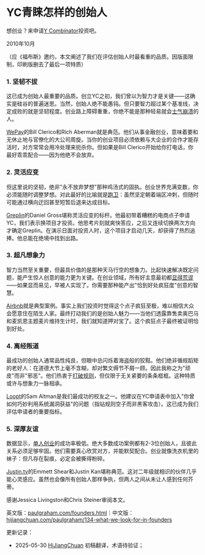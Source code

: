 


# YC青睐怎样的创始人

想创业？来申请[Y Combinator](http://ycombinator.com/apply.html)投资吧。

2010年10月

（应《福布斯》邀约，本文阐述了我们在评估创始人时最看重的品质。因版面限制，印刷版删去了最后一项特质）

### 1. 坚韧不拔

这已成为创始人最重要的品质。创立YC之初，我们曾以为智力才是关键——这确实是硅谷的普遍迷思。当然，创始人绝不能愚钝。但只要智力超过某个基准线，决定成败的就是坚韧程度。创业路上障碍重重，你绝不能是那种轻易就会[士气崩溃](https://paulgraham.com/die.html)的人。

[WePay](http://wepay.com)的Bill Clerico和Rich Aberman就是典范。他们从事金融创业，意味着要和无休止地与官僚化的大公司周旋。当你的创业项目必须依赖与大企业的合作才能存活时，对方常常会用冷处理来扼杀你。但如果是Bill Clerico开始给你打电话，你最好乖乖配合——因为他绝不会放弃。

### 2. 灵活应变

但这里说的坚韧，绝非"永不放弃梦想"那种鸡汤式的固执。创业世界充满变数，你必须能随时调整梦想。对此最好的比喻就是[跑卫](https://paulgraham.com/relres.html)：虽然坚定朝着端区冲刺，但随时可能通过横向迂回甚至短暂后退来达成目标。

[Greplin](http://greplin.com)的Daniel Gross堪称灵活应变的标杆。他最初带着糟糕的电商点子申请YC，我们表示换项目才投资。他思考片刻就爽快答应，之后又连续切换两次方向才确定Greplin。在演示日面对投资人时，这个项目才启动几天，却获得了热烈追捧。他总能在绝境中找到出路。

### 3. 超凡想象力

智力当然至关重要，但最具价值的是那种天马行空的想象力。比起快速解决既定问题，能产生惊人创意的能力更为关键。在创业领域，所有好主意最初都[显得荒谬](https://paulgraham.com/googles.html)——如果显而易见，早被人实现了。你需要那种能产出"恰到好处疯狂度"创意的智慧。

[Airbnb](http://airbnb.com)就是典型案例。事实上我们投资时觉得这个点子疯狂至极，难以相信大众会愿意住在陌生人家。最终打动我们的是创始人魅力——当他们透露靠售卖奥巴马和麦凯恩主题麦片维持生计时，我们就知道押对宝了。这个疯狂点子最终被证明恰到好处。

### 4. 离经叛道

最成功的创始人通常品性纯良，但眼中总闪烁着海盗般的狡黠。他们绝非循规蹈矩的老好人：在道德大节上毫不含糊，却对繁文缛节不屑一顾。因此我称之为"顽皮"而非"邪恶"。他们热衷于[打破规则](https://paulgraham.com/gba.html)，但仅限于无关紧要的条条框框。这种特质或许与想象力一脉相承。

[Loopt](http://loopt.com)的Sam Altman是我们最成功的校友之一。他建议在YC申请表中加入"你曾如何巧妙利用系统漏洞获益"的问题（指钻规则空子而非黑客攻击）。这已成为我们评估申请者的重要指标。

### 5. 深厚友谊

数据显示，[单人创业](https://paulgraham.com/startupmistakes.html)的成功率极低。绝大多数成功案例都有2-3位创始人，且彼此关系必须足够牢固。他们需要真心欣赏对方，并能默契配合。创业就像洗衣机里的袜子：但凡存在裂痕，必定会被撕得粉碎。

[Justin.tv](http://justin.tv)的Emmett Shear和Justin Kan堪称典范。这对二年级就相识的伙伴几乎能心灵感应。虽然也会像所有创始人那样争执，但两人之间从未让人感到任何芥蒂。

感谢Jessica Livingston和Chris Steiner审阅本文。

英文版：[paulgraham.com/founders.html](https://paulgraham.com/founders.html)｜中文版：[hijiangchuan.com/paulgraham/134-what-we-look-for-in-founders](https://hijiangchuan.com/paulgraham/134-what-we-look-for-in-founders)



更新记录：
- 2025-05-30 [HiJiangChuan](https://hijiangchuan.com) 初稿翻译，术语待验证；
